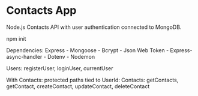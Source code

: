 # Contacts App

Node.js Contacts API with user authentication connected to MongoDB.

npm init

Dependencies:
Express - Mongoose - Bcrypt - Json Web Token - Express-async-handler - Dotenv - Nodemon

Users: registerUser, loginUser, currentUser

With Contacts: protected paths tied to UserId:
Contacts: getContacts, getContact, createContact, updateContact, deleteContact
